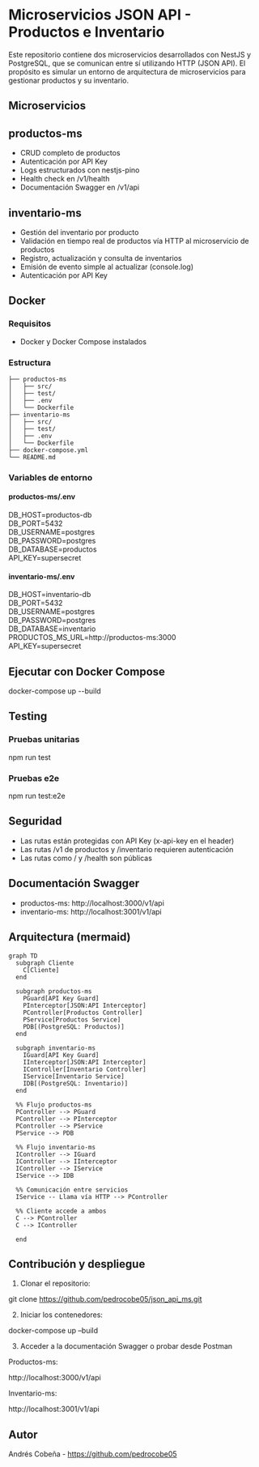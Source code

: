 # Microservicios JSON API - Productos e Inventario

Este repositorio contiene dos microservicios desarrollados con NestJS y PostgreSQL, que se comunican entre sí utilizando HTTP (JSON API). El propósito es simular un entorno de arquitectura de microservicios para gestionar productos y su inventario.

## Microservicios

## productos-ms

- CRUD completo de productos
- Autenticación por API Key
- Logs estructurados con nestjs-pino
- Health check en /v1/health
- Documentación Swagger en /v1/api

## inventario-ms

- Gestión del inventario por producto
- Validación en tiempo real de productos vía HTTP al microservicio de productos
- Registro, actualización y consulta de inventarios
- Emisión de evento simple al actualizar (console.log)
- Autenticación por API Key

## Docker

### Requisitos

- Docker y Docker Compose instalados

### Estructura

```
├── productos-ms
│   ├── src/
│   ├── test/
│   ├── .env
│   └── Dockerfile
├── inventario-ms
│   ├── src/
│   ├── test/
│   ├── .env
│   └── Dockerfile
├── docker-compose.yml
└── README.md
```

### Variables de entorno

#### productos-ms/.env

DB_HOST=productos-db  
DB_PORT=5432  
DB_USERNAME=postgres  
DB_PASSWORD=postgres  
DB_DATABASE=productos  
API_KEY=supersecret  

#### inventario-ms/.env

DB_HOST=inventario-db  
DB_PORT=5432  
DB_USERNAME=postgres  
DB_PASSWORD=postgres  
DB_DATABASE=inventario  
PRODUCTOS_MS_URL=http://productos-ms:3000  
API_KEY=supersecret  

## Ejecutar con Docker Compose

docker-compose up --build

## Testing

### Pruebas unitarias

npm run test

### Pruebas e2e

npm run test:e2e

## Seguridad

- Las rutas están protegidas con API Key (x-api-key en el header)
- Las rutas /v1 de productos y /inventario requieren autenticación
- Las rutas como / y /health son públicas

## Documentación Swagger

- productos-ms: http://localhost:3000/v1/api
- inventario-ms: http://localhost:3001/v1/api

## Arquitectura (mermaid)

```
graph TD
  subgraph Cliente
    C[Cliente]
  end

  subgraph productos-ms
    PGuard[API Key Guard]
    PInterceptor[JSON:API Interceptor]
    PController[Productos Controller]
    PService[Productos Service]
    PDB[(PostgreSQL: Productos)]
  end

  subgraph inventario-ms
    IGuard[API Key Guard]
    IInterceptor[JSON:API Interceptor]
    IController[Inventario Controller]
    IService[Inventario Service]
    IDB[(PostgreSQL: Inventario)]
  end

  %% Flujo productos-ms
  PController --> PGuard
  PController --> PInterceptor
  PController --> PService
  PService --> PDB

  %% Flujo inventario-ms
  IController --> IGuard
  IController --> IInterceptor
  IController --> IService
  IService --> IDB

  %% Comunicación entre servicios
  IService -- Llama vía HTTP --> PController

  %% Cliente accede a ambos
  C --> PController
  C --> IController

  end
  ```

## Contribución y despliegue

1.	Clonar el repositorio:
        
git clone https://github.com/pedrocobe05/json_api_ms.git
	
2.	Iniciar los contenedores:
        
docker-compose up –build
	
3.	Acceder a la documentación Swagger o probar desde Postman

Productos-ms:

http://localhost:3000/v1/api

Inventario-ms:

http://localhost:3001/v1/api


## Autor

Andrés Cobeña - https://github.com/pedrocobe05